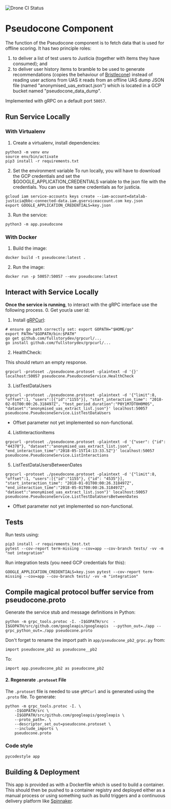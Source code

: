 ![Drone CI Status](https://drone.datalab.rocks/api/badges/bbc/connected-data-pseudocone/status.svg)

# Pseudocone Component

The function of the Pseudocone component is to fetch data that is used for offline scoring. It has two principle roles:
 1. to deliver a list of test users to Justicia (together with items they have consumed); and
 2. to deliver user history items to bramble to be used to generate recommendations (copies the behaviour of
 [Bristlecone](https://github.com/bbc/connected-data-bristlecone))
 instead of reading user actions from UAS it reads from an offline UAS dump JSON file (named
 "anonymised_uas_extract.json") which is located in a GCP bucket named "pseudocone_data_dump".

 Implemented with gRPC on a default port
 `50057`.

## Run Service Locally
### With Virtualenv

1. Create a virtualenv, install dependencies:
```
python3 -m venv env
source env/bin/activate
pip3 install -r requirements.txt
```

2. Set the environment variable
To run locally, you will have to download the GCP credentials and set the $GOOGLE_APPLICATION_CREDENTIALS variable to the json file with the credentials. You can use the same credentials as for justicia.

```
gcloud iam service-accounts keys create --iam-account=datalab-justicia@bbc-connected-data.iam.gserviceaccount.com key.json
export GOOGLE_APPLICATION_CREDENTIALS=key.json
```

3. Run the service:

```
python3 -m app.pseudocone
```

### With Docker
1. Build the image:

```
docker build -t pseudocone:latest .
```

2. Run the image:

```
docker run -p 50057:50057 --env pseudocone:latest
```

## Interact with Service Locally

**Once the service is running**, to interact with the gRPC interface use the following process.
0. Get your/a user id:

1. Install [gRPCurl](https://github.com/fullstorydev/grpcurl):
```
# ensure go path correctly set: export GOPATH="$HOME/go"
export PATH="$GOPATH/bin:$PATH"
go get github.com/fullstorydev/grpcurl/...
go install github.com/fullstorydev/grpcurl/...
```
2. HealthCheck:

This should return an empty response.

```
grpcurl -protoset ./pseudocone.protoset -plaintext -d '{}' localhost:50057 pseudocone.PseudoconeService.HealthCheck
```

3. ListTestDataUsers

```
grpcurl -protoset ./pseudocone.protoset -plaintext -d '{"limit":8, "offset":1, "users":[{"id":"1155"}], "start_interaction_time": "2018-02-01T00:00:26.318497Z", "test_period_duration":"P0Y1M7DT0H0M0S", "dataset":"anonymised_uas_extract_list.json"}' localhost:50057 pseudocone.PseudoconeService.ListTestDataUsers
```

* Offset parameter not yet implemented so non-functional.

4. ListInteractionItems

```
grpcurl -protoset ./pseudocone.protoset -plaintext -d '{"user": {"id": "44378"}, "dataset":"anonymised_uas_extract_list.json", "end_interaction_time":"2018-05-15T14:13:33.5Z"}' localhost:50057 pseudocone.PseudoconeService.ListInteractions
```

5. ListTestDataUsersBetweenDates

```
grpcurl -protoset ./pseudocone.protoset -plaintext -d '{"limit":8, "offset":1, "users":[{"id":"1155"}, {"id": "4535"}], "start_interaction_time": "2018-01-01T00:00:26.318497Z", "end_interaction_time":"2018-05-01T00:00:26.318497Z", "dataset":"anonymised_uas_extract_list.json"}' localhost:50057 pseudocone.PseudoconeService.ListTestDataUsersBetweenDates

```

* Offset parameter not yet implemented so non-functional.

## Tests
Run tests using:
```
pip3 install -r requirements_test.txt
pytest --cov-report term-missing --cov=app --cov-branch tests/ -vv -m "not integration"
```
Run integration tests (you need GCP credentials for this):
```
GOOGLE_APPLICATION_CREDENTIALS=key.json pytest --cov-report term-missing --cov=app --cov-branch tests/ -vv -m "integration"
```

## Compile magical protocol buffer service from pseudocone.proto

Generate the service stub and message definitions in Python:

```
python -m grpc_tools.protoc -I. -I$GOPATH/src  -I$GOPATH/src/github.com/googleapis/googleapis  --python_out=./app --grpc_python_out=./app pseudocone.proto
```

Don't forget to rename the import path in `app/pseudocone_pb2_grpc.py` from:

```
import pseudocone_pb2 as pseudocone__pb2
```

To:

```
import app.pseudocone_pb2 as pseudocone_pb2
```

#### 2. Regenerate `.protoset` File
The `.protoset` file is needed to use `gRPCurl` and is generated using the `.proto` file.
To generate:
```
python -m grpc_tools.protoc -I. \
    -I$GOPATH/src \
    -I$GOPATH/src/github.com/googleapis/googleapis \
    --proto_path=. \
    --descriptor_set_out=pseudocone.protoset \
    --include_imports \
    pseudocone.proto
```

### Code style
```
pycodestyle app
```

## Building & Deployment

This app is provided as with a Dockerfile which is used to build a container.
This should then be pushed to a container registry and deployed either as a
manual process or using something such as build triggers and a continuous
delivery platform like [Spinnaker](https://www.spinnaker.io/).
